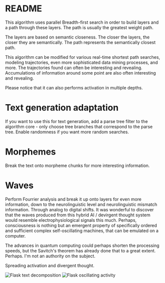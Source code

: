 # README
This algorithm uses parallel Breadth-first search in order to build layers and a path through these layers. The path is usually the greatest weight path.

The layers are based on semantic closeness. The closer the layers, the closer they are semantically. The path represents the semantically closest path.

This algorithm can be modified for various real-time shortest path searches, modeling trajectories, even more sophisticated data mining processes, and more. The trajectories found can often be interesting and revealing. Accumulations of information around some point are also often interesting and revealing.

Please notice that it can also performs activation in multiple depths.

# Text generation adaptation

If you want to use this for text generation, add a parse tree filter to the algorithm core - only choose tree branches that correspond to the parse tree. Enable randomness if you want more random searches.

# Morphemes

Break the text onto morpheme chunks for more interesting information.

# Waves

Perform Fourrier analysis and break it up onto layers for even more information, down to the neurolinguistic level and neurolinguistic mismatch information. Through analog to digital shifts.
It was wonderful to discover that the waves produced from this hybrid AI / devirgent thought system would resemble electrophysiological signals this much.
Perhaps, consciousness is nothing but an emergent property of specifically ordered and sufficient complex self-oscillating machines, that can be emulated on a computer.

The advances in quantum computing could perhaps shorten the processing speeds, but the Savitch's theorem has already done that to a great extent. Perhaps. I'm not an authority on the subject.

Spreading activation and divergent thought.

![Flask text decomposition](https://github.com/systemlogos/parallel-breadth-first-adaptation/blob/master/screenshot_1.png?raw=true)
![Flask oscillating activity](https://github.com/systemlogos/parallel-breadth-first-adaptation/blob/master/parallel-breadth-first.png?raw=true)
